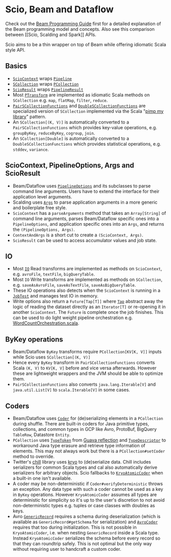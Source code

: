 # Scio, Beam and Dataflow

Check out the [Beam Programming Guide](https://beam.apache.org/documentation/programming-guide/) first for a detailed explanation of the Beam programming model and concepts. Also see this comparison between [[Scio, Scalding and Spark]] APIs.

Scio aims to be a thin wrapper on top of Beam while offering idiomatic Scala style API.

## Basics

- [`ScioContext`](https://spotify.github.io/scio/api/com/spotify/scio/ScioContext.html) wraps [`Pipeline`](https://beam.apache.org/documentation/sdks/javadoc/2.0.0/org/apache/beam/sdk/Pipeline.html)
- [`SCollection`](https://spotify.github.io/scio/api/com/spotify/scio/values/SCollection.html) wraps [`PCollection`](https://beam.apache.org/documentation/sdks/javadoc/2.0.0/org/apache/beam/sdk/values/PCollection.html)
- [`ScioResult`](https://spotify.github.io/scio/api/com/spotify/scio/ScioResult.html) wraps [`PipelineResult`](https://beam.apache.org/documentation/sdks/javadoc/2.0.0/org/apache/beam/sdk/PipelineResult.html)
- Most [`PTransform`](https://beam.apache.org/documentation/sdks/javadoc/2.0.0/org/apache/beam/sdk/transforms/PTransform.html) are implemented as idiomatic Scala methods on `SCollection` e.g. `map`, `flatMap`, `filter`, `reduce`.
- [`PairSCollectionFunctions`](https://spotify.github.io/scio/api/com/spotify/scio/values/PairSCollectionFunctions.html) and [`DoubleSCollectionFunctions`](https://spotify.github.io/scio/api/com/spotify/scio/values/DoubleSCollectionFunctions.html) are specialized version of `SCollection` implemented via the Scala "[pimp my library](https://coderwall.com/p/k_1jzw/scala-s-pimp-my-library-pattern-example)" pattern.
- An `SCollection[(K, V)]` is automatically converted to a `PairSCollectionFunctions` which provides key-value operations, e.g. `groupByKey`, `reduceByKey`, `cogroup`, `join`.
- An `SCollection[Double]` is automatically converted to a `DoubleSCollectionFunctions` which provides statistical operations, e.g. `stddev`, `variance`.

## ScioContext, PipelineOptions, Args and ScioResult

- Beam/Dataflow uses [`PipelineOptions`](https://beam.apache.org/documentation/sdks/javadoc/2.0.0/org/apache/beam/sdk/options/PipelineOptions.html) and its subclasses to parse command line arguments. Users have to extend the interface for their application level arguments.
- Scalding uses [`Args`](https://twitter.github.io/scalding/api/#com.twitter.scalding.Args) to parse application arguments in a more generic and boilerplate free style.
- `ScioContext` has a `parseArguments` method that takes an `Array[String]` of command line arguments, parses Beam/Dataflow specific ones into a `PipelineOptions`, and application specific ones into an `Args`, and returns the `(PipelineOptions, Args)`.
- `ContextAndArgs` is a short cut to create a `(ScioContext, Args)`.
- `ScioResult` can be used to access accumulator values and job state.

## IO

- Most [`IO`](https://beam.apache.org/documentation/sdks/javadoc/2.0.0/org/apache/beam/sdk/io/package-summary.html) Read transforms are implemented as methods on `ScioContext`, e.g. `avroFile`, `textFile`, `bigQueryTable`.
- Most `IO` Write transforms are implemented as methods on `SCollection`, e.g. `saveAsAvroFile`, `saveAsTextFile`, `saveAsBigQueryTable`.
- These IO operations also detects when the `ScioContext` is running in a [`JobTest`](https://spotify.github.io/scio/api/com/spotify/scio/testing/JobTest$.html) and manages test IO in memory.
- Write options also return a `Future[Tap[T]]` where [`Tap`](https://spotify.github.io/scio/api/com/spotify/scio/io/Tap.html) abstract away the logic of reading the dataset directly as an `Iterator[T]` or re-opening it in another `ScioContext`. The `Future` is complete once the job finishes. This can be used to do light weight pipeline orchestration e.g. [WordCountOrchestration.scala](../tree/master/scio-examples/src/main/scala/com/spotify/scio/examples/extra/WordCountOrchestration.scala).

## ByKey operations

- Beam/Dataflow `ByKey` transforms require `PCollection[KV[K, V]]` inputs while Scio uses `SCollection[(K, V)]`
- Hence every `ByKey` transform in `PairSCollectionFunctions` converts Scala `(K, V)` to `KV[K, V]` before and vice versa afterwards. However these are lightweight wrappers and the JVM should be able to optimize them.
- `PairSCollectionFunctions` also converts `java.lang.Iterable[V]` and `java.util.List[V]` to `scala.Iterable[V]` in some cases.

## Coders

- Beam/Dataflow uses [`Coder`](https://beam.apache.org/documentation/sdks/javadoc/2.0.0/org/apache/beam/sdk/coders/Coder.html) for (de)serializing elements in a `PCollection` during shuffle. There are built-in coders for Java primitive types, collections, and common types in GCP like Avro, ProtoBuf, BigQuery `TableRow`, Datastore `Entity`.
- `PCollection` uses [`TypeToken`](https://google.github.io/guava/releases/snapshot/api/docs/com/google/common/reflect/TypeToken.html) from [Guava reflection](https://github.com/google/guava/wiki/ReflectionExplained) and [`TypeDescriptor`](https://beam.apache.org/documentation/sdks/javadoc/2.0.0/org/apache/beam/sdk/values/TypeDescriptor.html) to workaround Java type erasure and retrieve type information of elements. This may not always work but there is a `PCollection#setCoder` method to override.
- Twitter's [chill](https://github.com/twitter/chill) library uses [kryo](https://github.com/EsotericSoftware/kryo) to (de)serialize data. Chill includes serializers for common Scala types and cal also automatically derive serializers for arbitrary objects. Scio fallbacks to [`KryoAtomicCoder`](https://github.com/spotify/scio/blob/master/scio-core/src/main/scala/com/spotify/scio/coders/KryoAtomicCoder.scala) when a built-in one isn't available.
- A coder may be non-deterministic if `Coder#verifyDeterministic` throws an exception. Any data type with such a coder cannot be used as a key in `ByKey` operations. However `KryoAtomicCoder` assumes all types are deterministic for simplicity so it's up to the user's discretion to not avoid non-deterministic types e.g. tuples or case classes with doubles as keys.
- Avro [`GenericRecord`](https://avro.apache.org/docs/current/api/java/org/apache/avro/generic/GenericRecord.html) requires a schema during deserialization (which is available as `GenericRecord#getSchema` for serialization) and [`AvroCoder`](https://beam.apache.org/documentation/sdks/javadoc/2.0.0/org/apache/beam/sdk/coders/AvroCoder.html) requires that too during initialization. This is not possible in `KryoAtomicCoder`, i.e. when nesting `GenericRecord` inside a Scala type. Instead `KryoAtomicCoder` serializes the schema before every record so that they can roundtrip safely. This is not optimal but the only way without requiring user to handcraft a custom coder.

